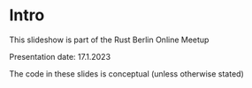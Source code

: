 # Intro

This slideshow is part of the Rust Berlin Online Meetup

Presentation date: 17.1.2023

The code in these slides is conceptual (unless otherwise stated)
